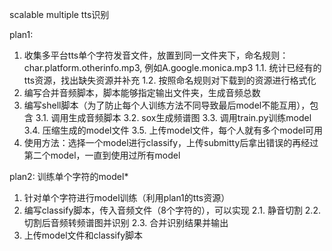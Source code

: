 scalable multiple tts识别

plan1:

1. 收集多平台tts单个字符发音文件，放置到同一文件夹下，命名规则：char.platform.otherinfo.mp3, 例如A.google.monica.mp3
  1.1. 统计已经有的tts资源，找出缺失资源并补充
  1.2. 按照命名规则对下载到的资源进行格式化
2. 编写合并音频脚本，脚本能够指定输出文件夹，生成音频总数
3. 编写shell脚本（为了防止每个人训练方法不同导致最后model不能互用），包含
  3.1. 调用生成音频脚本
  3.2. sox生成频谱图
  3.3. 调用train.py训练model
  3.4. 压缩生成的model文件
  3.5. 上传model文件，每个人就有多个model可用
4. 使用方法：选择一个model进行classify，上传submitty后拿出错误的再经过第二个model，一直到使用过所有model


plan2: 训练单个字符的model*


1. 针对单个字符进行model训练（利用plan1的tts资源）
2. 编写classify脚本，传入音频文件（8个字符的），可以实现
  2.1. 静音切割
  2.2. 切割后音频转频谱图并识别
  2.3. 合并识别结果并输出
3. 上传model文件和classify脚本
